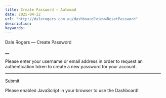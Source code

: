 ```yaml
---
title: Create Password — Automad
date: 2025-04-22
url: "http://dalerogers.com.au/dashboard?view=ResetPassword"
description: 
keywords: 
---
```


Dale Rogers — Create Password 

[ __](/)

Please enter your username or email address in order to request an authentication token to create a new password for your account. 

* * *

Submit 

Please enabled JavaScript in your browser to use the Dashboard! 
